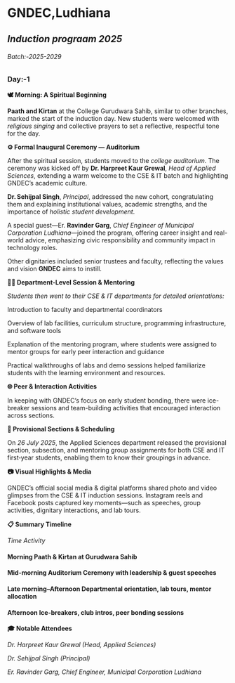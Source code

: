 # **GNDEC,Ludhiana**

## *Induction prograam 2025*
###### Batch:-2025-2029

### Day:-1


**🕊️ Morning: A Spiritual Beginning**

**Paath and Kirtan** at the College Gurudwara Sahib, similar to other branches, marked the start of the induction day. New students were welcomed with *religious singing* and collective prayers to set a reflective, respectful tone for the day.  


**⚙️ Formal Inaugural Ceremony — Auditorium**

After the spiritual session, students moved to the *college auditorium*. The ceremony was kicked off by **Dr. Harpreet Kaur Grewal**, *Head of Applied Sciences*, extending a warm welcome to the CSE & IT batch and highlighting GNDEC’s academic culture.  

**Dr. Sehijpal Singh**, *Principal*, addressed the new cohort, congratulating them and explaining institutional values, academic strengths, and the importance of *holistic student development*.  

A special guest—Er. **Ravinder Garg**, *Chief Engineer of Municipal Corporation Ludhiana*—joined the program, offering career insight and real-world advice, emphasizing civic responsibility and community impact in technology roles.  

Other dignitaries included senior trustees and faculty, reflecting the values and vision **GNDEC** aims to instill.  


**🧑‍💻 Department-Level Session & Mentoring**

*Students then went to their CSE & IT departments for detailed orientations:*

Introduction to faculty and departmental coordinators

Overview of lab facilities, curriculum structure, programming infrastructure, and software tools

Explanation of the mentoring program, where students were assigned to mentor groups for early peer interaction and guidance  

Practical walkthroughs of labs and demo sessions helped familiarize students with the learning environment and resources.

**🌐 Peer & Interaction Activities**

In keeping with GNDEC’s focus on early student bonding, there were ice-breaker sessions and team-building activities that encouraged interaction across sections.  


**📅 Provisional Sections & Scheduling**

On *26 July 2025*, the Applied Sciences department released the provisional section, subsection, and mentoring group assignments for both CSE and IT first‑year students, enabling them to know their groupings in advance.  

**📷 Visual Highlights & Media**

GNDEC’s official social media & digital platforms shared photo and video glimpses from the CSE & IT induction sessions. Instagram reels and Facebook posts captured key moments—such as speeches, group activities, dignitary interactions, and lab tours.  

**📋 Summary Timeline**

*Time	Activity*

#### Morning	Paath & Kirtan at Gurudwara Sahib
#### Mid-morning	Auditorium Ceremony with leadership & guest speeches
#### Late morning–Afternoon	Departmental orientation, lab tours, mentor allocation
#### Afternoon	Ice-breakers, club intros, peer bonding sessions

**🎓 Notable Attendees**

*Dr. Harpreet Kaur Grewal (Head, Applied Sciences)*

*Dr. Sehijpal Singh (Principal)*

*Er. Ravinder Garg, Chief Engineer, Municipal Corporation Ludhiana*
